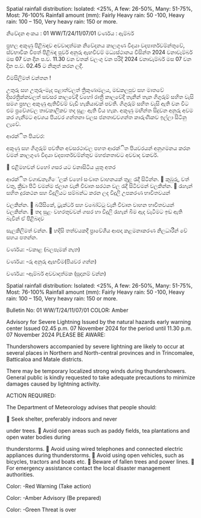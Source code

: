 Spatial rainfall distribution: Isolated: <25%, A few: 26-50%, Many: 51-75%, Most: 76-100% Rainfall amount (mm): Fairly Heavy rain: 50 -100, Heavy rain: 100 – 150, Very heavy rain: 150 or more.

නිවේදන අංකය : 01 WW/T/24/11/07/01 වර්ණය : ඇම්බර්

ප්‍රභල අකුණු පිළිබඳව අවවාදාත්මක නිවේදනය කාලගුණ විදයා වදපාර්තවම්න්තුවේ, ස්වභාවික විපත් පිළිබඳ පූර්ව අනුරු ඇඟවීවම් මධ්‍යස්ථානය විසින්ත 2024 වනාවැම්බර් මස 07 වන දින ප.ව. 11.30 වන වතක් වලංගු වන පරිදි 2024 වනාවැම්බර් මස 07 වන දින ප.ව. 02.45 ට නිකුත් කරන ලදී.

විමසිලිමත් වන්තන !

උතුරු සහ උතුරු-මැද පළාත්වලත් ත්‍රිකුණාමලය, මඩකලපුව සහ මාතවේ දිසරත්‍රික්කවලත් සවසර කාලවේදී වහෝ රාත්‍රී කාලවේදී තැනින් තැන ගිගුරුම් සහිත වැසි සමග ප්‍රභල අකුණු ඇතිවීවම් වැඩි හැකියාවක් පවතී. ගිගුරුම් සහිත වැසි ඇති වන විට එම ප්‍රවේශවල තාවකාලිකව තද සුළං ඇති විය හැක. අකුණු මඟින්ත සිදුවන අනුරු අවම කර ගැනීමට අවශය පියවර ගන්තනා වලස ජනතාවවගන්ත කාරුණිකව ඉල්ලා සිටිනු ලැවේ.

ආරක්ිත පියවර:

අකුණු සහ ගිගුරුම් පවතින අවසරථාවල පහත ආරක්ිත පියවරයන් අනුගමනය කරන වමන් කාලගුණ විදයා වදපාර්තවම්න්තුව මහජනතාවට අවවාද වකවර්.

 එළිමහවන් වහෝ ගසර යට වනාසිටිය යුතු අතර

ආරක්ිත වගාඩනැගිේලක් වහෝ සංවෘත වාහනයක් තුළ රැදී සිටින්න.  කුඹුරු, වත් වතු, ක්‍රීඩා පිටි වමන්ම ජලාශ වැනි විවෘත සරථන වල රැදී සිටීවමන් වලකින්න.  රැහැන් සහිත දුරකථන සහ විදුලියට සම්බන්ධ කරන ලද විදුලි උපකරණ භාවිතවයන්

වලකින්න.  බයිසිකේ, ට්‍රැක්ටර් සහ වබෝට්ටු වැනි විවෘත වාහන භාවිතවයන් වලකින්න.  තද සුළං වහරතුවවන් ගසර හා විදුලි රැහැන් බිම ඇද වැටීමට ඉඩ ඇති බැවින් ඒ පිළිබදව

සැලකිලිමත් වන්න.  හදිසි තත්වයකදී ප්‍රාවේශීය ආපදා කළමනාකරණ නිලධාරීන් වේ සහය පතන්න.

වර්ණය: -වකාළ (බලපෑමක් නැත)

වර්ණය: -රු අනුරු ඇඟවීම(පියවර ගන්න)

වර්ණය: -ඇම්බර් අවවාදාත්මක (සූදානම් වන්න)

Spatial rainfall distribution: Isolated: <25%, A few: 26-50%, Many: 51-75%, Most: 76-100% Rainfall amount (mm): Fairly Heavy rain: 50 -100, Heavy rain: 100 – 150, Very heavy rain: 150 or more.

Bulletin No: 01 WW/T/24/11/07/01 COLOR: Amber

Advisory for Severe Lightning Issued by the natural hazards early warning center Issued 02.45 p.m. 07 November 2024 for the period until 11.30 p.m. 07 November 2024 PLEASE BE AWARE:

Thundershowers accompanied by severe lightning are likely to occur at several places in Northern and North-central provinces and in Trincomalee, Batticaloa and Matale districts.

There may be temporary localized strong winds during thundershowers. General public is kindly requested to take adequate precautions to minimize damages caused by lightning activity.

ACTION REQUIRED:

The Department of Meteorology advises that people should:

 Seek shelter, preferably indoors and never

under trees.  Avoid open areas such as paddy fields, tea plantations and open water bodies during

thunderstorms.  Avoid using wired telephones and connected electric appliances during thunderstorms.  Avoid using open vehicles, such as bicycles, tractors and boats etc.  Beware of fallen trees and power lines.  For emergency assistance contact the local disaster management authorities.

Color: -Red Warning (Take action)

Color: -Amber Advisory (Be prepared)

Color: -Green Threat is over